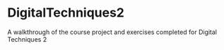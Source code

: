 # DigitalTechniques2
A walkthrough of the course project and exercises completed for Digital Techniques 2
